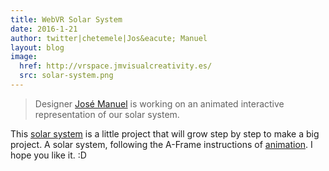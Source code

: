 ```yaml
---
title: WebVR Solar System
date: 2016-1-21
author: twitter|chetemele|Jos&eacute; Manuel
layout: blog
image:
  href: http://vrspace.jmvisualcreativity.es/
  src: solar-system.png
---
```


> Designer [Jos&eacute; Manuel](http://www.jmvisualcreativity.es/) is working on an animated interactive representation of our solar system.

This [solar system](http://vrspace.jmvisualcreativity.es/) is a little project that will grow step by step to make a big project. A solar system, following the A-Frame instructions of [animation](https://aframe.io/docs/core/animations.html). I hope you like it. :D

<!-- more -->
